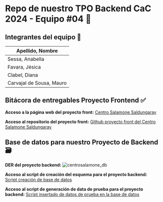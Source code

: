 # Repo de nuestro TPO Backend CaC 2024 - Equipo #04 📃

## Integrantes del equipo :construction: 

| **Apellido, Nombre** |
| -------------------- |
| Sessa, Anabella |
| Favara, Jésica |
| Clabel, Diana |
| Carvajal de Sousa, Mauro |

## Bitácora de entregables Proyecto Frontend :white_check_mark:

**Acceso a la página web del proyecto front:**
<a href="https://centrosalamone-dev.netlify.app/" target="_blank">Centro Salamone Saldungaray</a>

**Acceso al repositorio del proyecto front:**
<a href="https://github.com/maurocarvajaldesousa/tpo_cac_c24163_equipo10" target="_blank">Github proyecto front del Centro Salamone Saldungaray</a>

## Base de datos para nuestro Proyecto de Backend 🗃️

**DER del proyecto backend:**
![centrosalamone_db](https://github.com/maurocarvajaldesousa/tpo_cac_c24163_backend_equipo04/assets/1665906/ecf9d4cd-6b3f-438d-8db7-0cbd8c9f90d3)

**Acceso al script de creación del esquema para el proyecto backend:**
<a href="https://github.com/maurocarvajaldesousa/tpo_cac_c24163_backend_equipo04/blob/583a1f00a81f2c559ed4e4bdc67c13e83f12e450/database_scripts/centrosalamone_db.sql" target="_blank">Script creación de base de datos</a>

**Acceso al script de generación de data de prueba para el proyecto backend:**
<a href="https://github.com/maurocarvajaldesousa/tpo_cac_c24163_backend_equipo04/blob/583a1f00a81f2c559ed4e4bdc67c13e83f12e450/database_scripts/centrosalamone_db_data.sql" target="_blank">Script insertado de datos de prueba en la base de datos</a>
